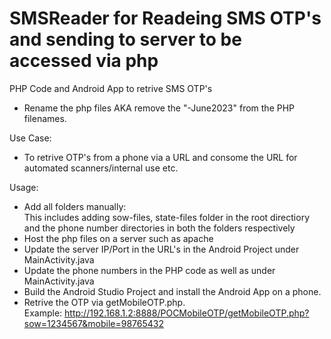 # SMSReader for Readeing SMS OTP's and sending to server to be accessed via php
PHP Code and Android App to retrive SMS OTP's

- Rename the php files AKA remove the "-June2023" from the PHP filenames.

Use Case:
- To retrive OTP's from a phone via a URL and consome the URL for automated scanners/internal use etc.

Usage:
- Add all folders manually:<br>
  This includes adding sow-files, state-files folder in the root directiory and the phone number directories in both the folders respectively 
- Host the php files on a server such as apache
- Update the server IP/Port in the URL's in the Android Project under MainActivity.java
- Update the phone numbers in the PHP code as well as under MainActivity.java
- Build the Android Studio Project and install the Android App on a phone.
- Retrive the OTP via getMobileOTP.php.<br>
  Example: http://192.168.1.2:8888/POCMobileOTP/getMobileOTP.php?sow=1234567&mobile=98765432

